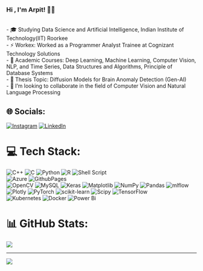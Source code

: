 

<!--

- 🎓 Studying Data Science and Artificial Intelligence, Indian Institute of Technology(IIT) Roorkee 
- 🔭 Academic Courses: Deep Learning, Machine Learning, Computer Vision, NLP, and Time Series, Data Structures and Algorithms, Principle of Database Systems
- 🌱 Thesis Topic: Diffusion Models for Brain Anomaly Detection (Gen-AI)
- 😄 Workex: Worked as a Programmer Analyst Trainee at Cognizant Technology Solutions
- 👯 I’m looking to collaborate in the field of Computer Vision and Natural Language Processing

![Arpit's GitHub stats](https://github-readme-stats.vercel.app/api?username=Arpit-Avasarmol&show_icons=true&theme=radical)
-->

### Hi , I'm Arpit! 👋💫 
<br>- 🎓 Studying Data Science and Artificial Intelligence, Indian Institute of Technology(IIT) Roorkee <br>- ⚡ Workex: Worked as a Programmer Analyst Trainee at Cognizant Technology Solutions <br>- 🔭 Academic Courses: Deep Learning, Machine Learning, Computer Vision, NLP, and Time Series, Data Structures and Algorithms, Principle of Database Systems<br>- 🌱 Thesis Topic: Diffusion Models for Brain Anomaly Detection (Gen-AI)<br>- 👯 I’m looking to collaborate in the field of Computer Vision and Natural Language Processing


## 🌐 Socials:
[![Instagram](https://img.shields.io/badge/Instagram-%23E4405F.svg?logo=Instagram&logoColor=white)](https://instagram.com/https://www.instagram.com/_.the_kingslayer_/) [![LinkedIn](https://img.shields.io/badge/LinkedIn-%230077B5.svg?logo=linkedin&logoColor=white)](https://linkedin.com/in/https://www.linkedin.com/in/arpit-avasarmol-267aab200/) 

# 💻 Tech Stack:
![C++](https://img.shields.io/badge/c++-%2300599C.svg?style=plastic&logo=c%2B%2B&logoColor=white) ![C](https://img.shields.io/badge/c-%2300599C.svg?style=plastic&logo=c&logoColor=white) ![Python](https://img.shields.io/badge/python-3670A0?style=plastic&logo=python&logoColor=ffdd54) ![R](https://img.shields.io/badge/r-%23276DC3.svg?style=plastic&logo=r&logoColor=white) ![Shell Script](https://img.shields.io/badge/shell_script-%23121011.svg?style=plastic&logo=gnu-bash&logoColor=white) <br>![Azure](https://img.shields.io/badge/azure-%230072C6.svg?style=plastic&logo=microsoftazure&logoColor=white) ![GithubPages](https://img.shields.io/badge/github%20pages-121013?style=plastic&logo=github&logoColor=white)<br> ![OpenCV](https://img.shields.io/badge/opencv-%23white.svg?style=plastic&logo=opencv&logoColor=white) ![MySQL](https://img.shields.io/badge/mysql-%2300000f.svg?style=plastic&logo=mysql&logoColor=white) ![Keras](https://img.shields.io/badge/Keras-%23D00000.svg?style=plastic&logo=Keras&logoColor=white) ![Matplotlib](https://img.shields.io/badge/Matplotlib-%23ffffff.svg?style=plastic&logo=Matplotlib&logoColor=black) ![NumPy](https://img.shields.io/badge/numpy-%23013243.svg?style=plastic&logo=numpy&logoColor=white) ![Pandas](https://img.shields.io/badge/pandas-%23150458.svg?style=plastic&logo=pandas&logoColor=white) ![mlflow](https://img.shields.io/badge/mlflow-%23d9ead3.svg?style=plastic&logo=numpy&logoColor=blue) ![Plotly](https://img.shields.io/badge/Plotly-%233F4F75.svg?style=plastic&logo=plotly&logoColor=white) ![PyTorch](https://img.shields.io/badge/PyTorch-%23EE4C2C.svg?style=plastic&logo=PyTorch&logoColor=white) ![scikit-learn](https://img.shields.io/badge/scikit--learn-%23F7931E.svg?style=plastic&logo=scikit-learn&logoColor=white) ![Scipy](https://img.shields.io/badge/SciPy-%230C55A5.svg?style=plastic&logo=scipy&logoColor=%white) ![TensorFlow](https://img.shields.io/badge/TensorFlow-%23FF6F00.svg?style=plastic&logo=TensorFlow&logoColor=white) <br>![Kubernetes](https://img.shields.io/badge/kubernetes-%23326ce5.svg?style=plastic&logo=kubernetes&logoColor=white) ![Docker](https://img.shields.io/badge/docker-%230db7ed.svg?style=plastic&logo=docker&logoColor=white) ![Power Bi](https://img.shields.io/badge/power_bi-F2C811?style=plastic&logo=powerbi&logoColor=black)
# 📊 GitHub Stats:
![](https://github-readme-stats.vercel.app/api?username=Arpit-Avasarmol&theme=radical&hide_border=false&include_all_commits=false&count_private=false)<br/>

---
[![](https://visitcount.itsvg.in/api?id=Arpit-Avasarmol&icon=0&color=0)](https://visitcount.itsvg.in)

<!-- Proudly created with GPRM ( https://gprm.itsvg.in ) -->
